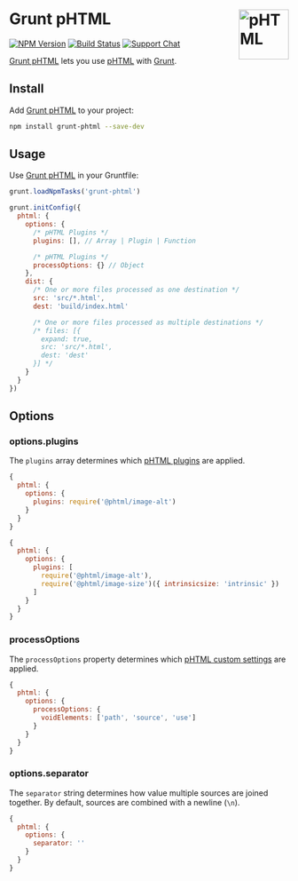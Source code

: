 # Grunt pHTML [<img src="https://phtml.io/logo.svg" alt="pHTML" width="90" height="90" align="right">][pHTML]

[![NPM Version][npm-img]][npm-url]
[![Build Status][cli-img]][cli-url]
[![Support Chat][git-img]][git-url]

[Grunt pHTML] lets you use [pHTML] with [Grunt].

## Install

Add [Grunt pHTML] to your project:

```bash
npm install grunt-phtml --save-dev
```

## Usage

Use [Grunt pHTML] in your Gruntfile:

```js
grunt.loadNpmTasks('grunt-phtml')

grunt.initConfig({
  phtml: {
    options: {
      /* pHTML Plugins */
      plugins: [], // Array | Plugin | Function

      /* pHTML Plugins */
      processOptions: {} // Object
    },
    dist: {
      /* One or more files processed as one destination */
      src: 'src/*.html',
      dest: 'build/index.html'

      /* One or more files processed as multiple destinations */
      /* files: [{
        expand: true,
        src: 'src/*.html',
        dest: 'dest'
      }] */
    }
  }
})
```

## Options

### options.plugins

The `plugins` array determines which [pHTML plugins] are applied.

```js
{
  phtml: {
    options: {
      plugins: require('@phtml/image-alt')
    }
  }
}
```

```js
{
  phtml: {
    options: {
      plugins: [
        require('@phtml/image-alt'),
        require('@phtml/image-size')({ intrinsicsize: 'intrinsic' })
      ]
    }
  }
}
```

### processOptions

The `processOptions` property determines which [pHTML custom settings] are
applied.

```js
{
  phtml: {
    options: {
      processOptions: {
        voidElements: ['path', 'source', 'use']
      }
    }
  }
}
```

### options.separator

The `separator` string determines how value multiple sources are joined
together. By default, sources are combined with a newline (`\n`).

```js
{
  phtml: {
    options: {
      separator: ''
    }
  }
}
```

[cli-img]: https://img.shields.io/travis/phtmlorg/grunt-phtml.svg
[cli-url]: https://travis-ci.org/phtmlorg/grunt-phtml
[git-img]: https://img.shields.io/badge/support-chat-blue.svg
[git-url]: https://gitter.im/phtmlorg/phtml
[npm-img]: https://img.shields.io/npm/v/grunt-phtml.svg
[npm-url]: https://www.npmjs.com/package/grunt-phtml

[Grunt]: https://github.com/gruntjs/grunt
[Grunt pHTML]: https://github.com/phtmlorg/grunt-phtml
[pHTML]: https://github.com/phtmlorg/phtml
[pHTML custom settings]: https://phtml.io/global.html#ProcessOptions
[pHTML plugins]: https://www.npmjs.com/search?q=keywords:phtml-plugin

